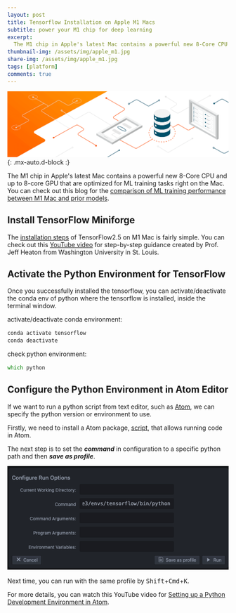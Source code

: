 ```yaml
---
layout: post
title: Tensorflow Installation on Apple M1 Macs
subtitle: power your M1 chip for deep learning
excerpt:
  The M1 chip in Apple's latest Mac contains a powerful new 8-Core CPU and up to 8-core GPU that are optimized for ML training tasks right on the Mac.
thumbnail-img: /assets/img/apple_m1.jpg
share-img: /assets/img/apple_m1.jpg
tags: [platform]
comments: true
---
```

![TensorFlow](/assets/img/tensorflow.png){: .mx-auto.d-block :}

The M1 chip in Apple's latest Mac contains a powerful new 8-Core CPU and up to 8-core GPU that are optimized for ML training tasks right on the Mac. You can check out this blog for the [comparison of ML training performance between M1 Mac and prior models](https://blog.tensorflow.org/2020/11/accelerating-tensorflow-performance-on-mac.html).

## Install TensorFlow Miniforge

The [installation steps](https://github.com/jeffheaton/t81_558_deep_learning/blob/master/install/tensorflow-install-mac-metal-jul-2021.ipynb) of TensorFlow2.5 on M1 Mac is fairly simple. You can check out this [YouTube video](https://www.youtube.com/watch?v=_CO-ND1FTOU) for step-by-step guidance created by Prof. Jeff Heaton from Washington University in St. Louis.

## Activate the Python Environment for TensorFlow

Once you successfully installed the tensorflow, you can activate/deactivate the conda env of python where the tensorflow is installed, inside the terminal window.

activate/deactivate conda environment:
```zsh
conda activate tensorflow
conda deactivate
```
check python environment:
```zsh
which python
```

## Configure the Python Environment in Atom Editor

If we want to run a python script from text editor, such as [Atom](https://atom.io), we can specify the python version or environment to use.  

Firstly, we need to install a Atom package, [script](https://atom.io/packages/script), that allows running code in Atom.

The next step is to set the _**command**_ in configuration to a specific python path and then _**save as profile**_.

![Atom](/assets/img/atom_scripts.png)

Next time, you can run with the same profile by <kbd>Shift</kbd>+<kbd>Cmd</kbd>+<kbd>K</kbd>.

For more details, you can watch this YouTube video for [Setting up a Python Development Environment in Atom](https://www.youtube.com/watch?v=DjEuROpsvp4&t=8s).

